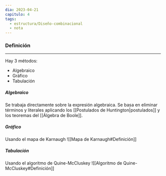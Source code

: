 ```yaml
---
dia: 2023-04-21
capitulo: 4
tags:
  - estructura/Diseño-combinacional
  - nota
---
```

### Definición
---
Hay 3 métodos:
* Algebraico
* Gráfico
* Tabulación

##### Algebraico
Se trabaja directamente sobre la expresión algebraica. Se basa en eliminar términos y literales aplicando los [[Postulados de Huntington|postulados]] y los teoremas del [[Álgebra de Boole]].


##### Gráfico
Usando el mapa de Karnaugh
![[Mapa de Karnaugh#Definición]]


##### Tabulación
Usando el algoritmo de Quine-McCluskey
![[Algoritmo de Quine-McCluskey#Definición]]